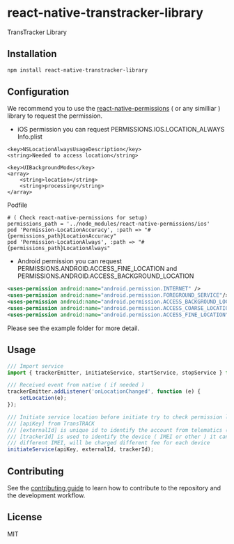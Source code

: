 # react-native-transtracker-library

TransTracker Library

## Installation

```sh
npm install react-native-transtracker-library
```

## Configuration
We recommend you to use the [react-native-permissions](https://www.npmjs.com/package/react-native-permissions) ( or any similliar ) library to request the permission.

- iOS permission you can request PERMISSIONS.IOS.LOCATION_ALWAYS
Info.plist
```plist
<key>NSLocationAlwaysUsageDescription</key>
<string>Needed to access location</string>

<key>UIBackgroundModes</key>
<array>
	<string>location</string>
	<string>processing</string>
</array>
```
Podfile
```Podfile
# ( Check react-native-permissions for setup)
permissions_path = '../node_modules/react-native-permissions/ios'
pod 'Permission-LocationAccuracy', :path => "#{permissions_path}LocationAccuracy"
pod 'Permission-LocationAlways', :path => "#{permissions_path}LocationAlways"

```

- Android permission you can request PERMISSIONS.ANDROID.ACCESS_FINE_LOCATION and PERMISSIONS.ANDROID.ACCESS_BACKGROUND_LOCATION
```xml
<uses-permission android:name="android.permission.INTERNET" />
<uses-permission android:name="android.permission.FOREGROUND_SERVICE"/>
<uses-permission android:name="android.permission.ACCESS_BACKGROUND_LOCATION" />
<uses-permission android:name="android.permission.ACCESS_COARSE_LOCATION" />
<uses-permission android:name="android.permission.ACCESS_FINE_LOCATION" />
```

Please see the example folder for more detail.
## Usage

```js
/// Import service
import { trackerEmitter, initiateService, startService, stopService } from 'react-native-transtracker-library';

/// Received event from native ( if needed )
trackerEmitter.addListener('onLocationChanged', function (e) {
    setLocation(e);
});

/// Initiate service location before initiate try to check permission location
/// [apiKey] from TransTRACK
/// [externalId] is unique id to identify the account from telematics ( FMS ) web application
/// [trackerId] is used to identify the device ( IMEI or other ) it can be same as externalId
/// different IMEI, will be charged different fee for each device
initiateService(apiKey, externalId, trackerId);
```

## Contributing

See the [contributing guide](CONTRIBUTING.md) to learn how to contribute to the repository and the development workflow.

## License

MIT
